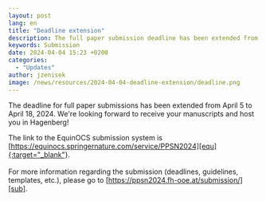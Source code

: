 ```yaml
---
layout: post
lang: en
title: "Deadline extension"
description: The full paper submission deadline has been extended from April 5 to April 18.
keywords: Submission
date: 2024-04-04 15:23 +0200
categories:
  - "Updates"
author: jzenisek
image: /news/resources/2024-04-04-deadline-extension/deadline.png
---
```


The deadline for full paper submissions has been extended from April 5 to April 18, 2024. We're looking forward to receive your manuscripts and host you in Hagenberg!


<!--more-->

The link to the EquinOCS submission system is [https://equinocs.springernature.com/service/PPSN2024][equ]{:target="_blank"}.
<br/><br/>
For more information regarding the submission (deadlines, guidelines, templates, etc.), please go to [https://ppsn2024.fh-ooe.at/submission/][sub].



[sub]: https://ppsn2024.fh-ooe.at/submission/
[equ]: https://equinocs.springernature.com/service/PPSN2024